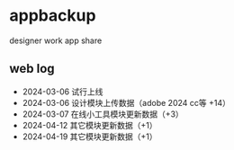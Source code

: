 # appbackup
designer work app share

## web log

- 2024-03-06 试行上线
- 2024-03-06 设计模块上传数据（adobe 2024 cc等 +14）
- 2024-03-07 在线小工具模块更新数据（+3）
- 2024-04-12 其它模块更新数据（+1）
- 2024-04-19 其它模块更新数据（+1）

